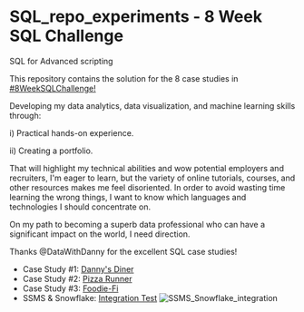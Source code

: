 # SQL_repo_experiments - 8 Week SQL Challenge

SQL for Advanced scripting

This repository contains the solution for the 8 case studies in [#8WeekSQLChallenge!](https://8weeksqlchallenge.com/)

Developing my data analytics, data visualization, and machine learning skills through:

i) Practical hands-on experience.

ii) Creating a portfolio.

That will highlight my technical abilities and wow potential employers and recruiters, I'm eager to learn, but the variety of online tutorials, courses, and other resources makes me feel disoriented. In order to avoid wasting time learning the wrong things, I want to know which languages and technologies I should concentrate on.

On my path to becoming a superb data professional who can have a significant impact on the world, I need direction.

Thanks @DataWithDanny for the excellent SQL case studies!

* Case Study #1: [Danny's Diner](https://github.com/jegazhu/sql_repo_experiments/blob/main/Danny's%20Diner.sql)
* Case Study #2: [Pizza Runner](https://github.com/jegazhu/hex_repo_experiments/blob/main/Pizza%20Metrics.sql)
* Case Study #3: [Foodie-Fi](https://github.com/jegazhu/hex_repo_experiments/blob/main/Foodie_FI.sql)
* SSMS & Snowflake: [Integration Test](https://github.com/jegazhu/sql_repo_experiments/blob/main/Snowflake_SSMS)
![SSMS_Snowflake_integration](https://github.com/jegazhu/sql_repo_experiments/assets/15848082/05439388-c8fc-4608-8fff-0ea15029467a)

